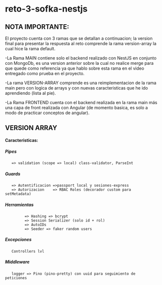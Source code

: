 # reto-3-sofka-nestjs

## NOTA IMPORTANTE:

El proyecto cuenta con 3 ramas que se detallan a continuacion; la version final para presentar la respuesta al reto comprende la rama version-array la cual hice la rama default.

-La Rama MAIN contiene solo el backend realizado con NestJS en conjunto con MongoDb, es una version anterior sobre la cual no realice merge para que quede como referencia ya que hablo sobre esta rama en el video entregado como prueba en el proyecto.

-La rama VERSION-ARRAY comprende es una reimplementacion de la rama main pero con logica de arrays y con nuevas caracteristicas que he ido aprendiendo (lista al pie).

-La Rama FRONTEND cuenta con el backend realizada en la rama main más una capa de front realizada con Angular (de momento basica, es solo a modo de practicar conceptos de angular).


## VERSION ARRAY

#### Caracteristicas:

##### Pipes 
       => validation (scope => local) class-validator, ParseInt

##### Guards 
       => Autentificacion =>passport local y sesiones-express
       => Autorizacion    => RBAC Roles (decorador custom para setMetadata)

##### Herramientas 
             => Hashing => bcrypt
             => Session Serializer (solo id + rol) 
             => AutoIDs  
             => Seeder => faker random users 

##### Excepciones 
       Controllers lvl

##### Middleware 
       logger => Pino (pino-pretty) con uuid para seguimiento de peticiones
